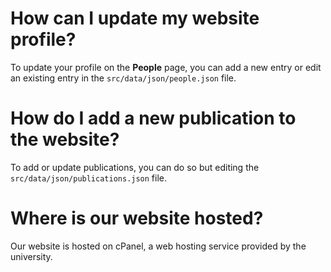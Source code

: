 # How can I update my website profile?
To update your profile on the **People** page, you can add a new entry or edit an existing entry in the `src/data/json/people.json` file.

# How do I add a new publication to the website?
To add or update publications, you can do so but editing the `src/data/json/publications.json` file.

# Where is our website hosted?
Our website is hosted on cPanel, a web hosting service provided by the university.
